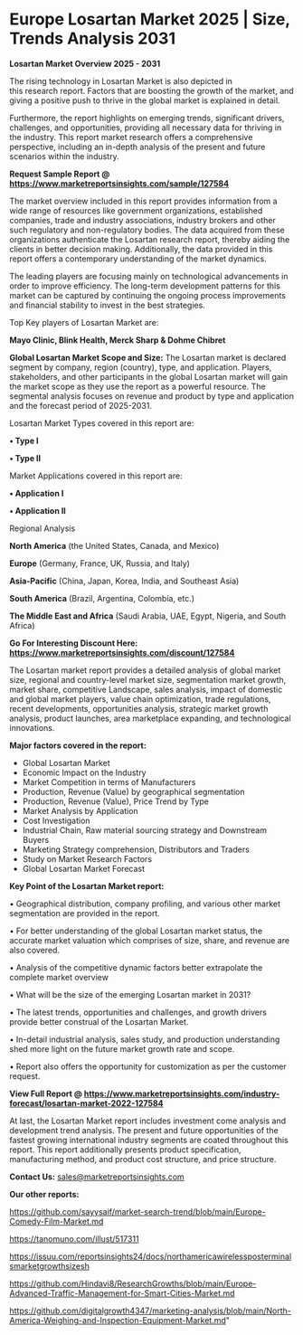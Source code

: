 # Europe Losartan Market 2025 | Size, Trends Analysis 2031

<Strong> Losartan Market Overview 2025 - 2031</strong>

The rising technology in Losartan Market is also depicted in this research report. Factors that are boosting the growth of the market, and giving a positive push to thrive in the global market is explained in detail.

Furthermore, the report highlights on emerging trends, significant drivers, challenges, and opportunities, providing all necessary data for thriving in the industry. This report market research offers a comprehensive perspective, including an in-depth analysis of the present and future scenarios within the industry.

<strong>Request Sample Report @ <a href=https://www.marketreportsinsights.com/sample/127584>https://www.marketreportsinsights.com/sample/127584</a></strong>

The market overview included in this report provides information from a wide range of resources like government organizations, established companies, trade and industry associations, industry brokers and other such regulatory and non-regulatory bodies. The data acquired from these organizations authenticate the Losartan research report, thereby aiding the clients in better decision making. Additionally, the data provided in this report offers a contemporary understanding of the market dynamics.

The leading players are focusing mainly on technological advancements in order to improve efficiency. The long-term development patterns for this market can be captured by continuing the ongoing process improvements and financial stability to invest in the best strategies.

Top Key players of Losartan Market are:

<strong>Mayo Clinic, Blink Health, Merck Sharp & Dohme Chibret</strong>

<strong><b>Global Losartan Market Scope and Size:</b></strong>
The Losartan market is declared segment by company, region (country), type, and application. Players, stakeholders, and other participants in the global Losartan market will gain the market scope as they use the report as a powerful resource. The segmental analysis focuses on revenue and product by type and application and the forecast period of 2025-2031.

Losartan Market Types covered in this report are:

<strong>• Type I

• Type II</strong>

Market Applications covered in this report are:

<strong>• Application I

• Application II</strong> 

Regional Analysis

<strong>North America</strong> (the United States, Canada, and Mexico)

<strong>Europe</strong> (Germany, France, UK, Russia, and Italy)

<strong>Asia-Pacific</strong> (China, Japan, Korea, India, and Southeast Asia)

<strong>South America</strong> (Brazil, Argentina, Colombia, etc.)

<strong>The Middle East and Africa</strong> (Saudi Arabia, UAE, Egypt, Nigeria, and South Africa)

<strong>Go For Interesting Discount Here: <a href=https://www.marketreportsinsights.com/discount/127584>https://www.marketreportsinsights.com/discount/127584</a></strong>

The Losartan market report provides a detailed analysis of global market size, regional and country-level market size, segmentation market growth, market share, competitive Landscape, sales analysis, impact of domestic and global market players, value chain optimization, trade regulations, recent developments, opportunities analysis, strategic market growth analysis, product launches, area marketplace expanding, and technological innovations.

<strong><b>Major factors covered in the report:</b></strong>
<ul>
  <li>Global Losartan Market </li>
  <li>Economic Impact on the Industry</li>
  <li>Market Competition in terms of Manufacturers</li>
  <li>Production, Revenue (Value) by geographical segmentation</li>
  <li>Production, Revenue (Value), Price Trend by Type</li>
  <li>Market Analysis by Application</li>
  <li>Cost Investigation</li>
  <li>Industrial Chain, Raw material sourcing strategy and Downstream Buyers</li>
  <li>Marketing Strategy comprehension, Distributors and Traders</li>
  <li>Study on Market Research Factors</li>
  <li>Global Losartan Market Forecast</li>
</ul>

<strong><b>Key Point of the Losartan Market report:</b></strong>

• Geographical distribution, company profiling, and various other market segmentation are provided in the report.

• For better understanding of the global Losartan market status, the accurate market valuation which comprises of size, share, and revenue are also covered.

• Analysis of the competitive dynamic factors better extrapolate the complete market overview

• What will be the size of the emerging Losartan market in 2031?

• The latest trends, opportunities and challenges, and growth drivers provide better construal of the Losartan Market.

• In-detail industrial analysis, sales study, and production understanding shed more light on the future market growth rate and scope.

• Report also offers the opportunity for customization as per the customer request.

<strong><b>View Full Report @ <a href=https://www.marketreportsinsights.com/industry-forecast/losartan-market-2022-127584>https://www.marketreportsinsights.com/industry-forecast/losartan-market-2022-127584</a></b></strong>


At last, the Losartan Market report includes investment come analysis and development trend analysis. The present and future opportunities of the fastest growing international industry segments are coated throughout this report. This report additionally presents product specification, manufacturing method, and product cost structure, and price structure.

<strong>Contact Us:</strong>
sales@marketreportsinsights.com

<strong>Our other reports:</strong>

<a href=https://github.com/sayysaif/market-search-trend/blob/main/Europe-Comedy-Film-Market.md>https://github.com/sayysaif/market-search-trend/blob/main/Europe-Comedy-Film-Market.md</a>

<a href=https://tanomuno.com/illust/517311>https://tanomuno.com/illust/517311</a>

<a href=https://issuu.com/reportsinsights24/docs/northamericawirelessposterminalsmarketgrowthsizesh>https://issuu.com/reportsinsights24/docs/northamericawirelessposterminalsmarketgrowthsizesh</a>

<a href=https://github.com/Hindavi8/ResearchGrowths/blob/main/Europe-Advanced-Traffic-Management-for-Smart-Cities-Market.md>https://github.com/Hindavi8/ResearchGrowths/blob/main/Europe-Advanced-Traffic-Management-for-Smart-Cities-Market.md</a>

<a href=https://github.com/digitalgrowth4347/marketing-analysis/blob/main/North-America-Weighing-and-Inspection-Equipment-Market.md>https://github.com/digitalgrowth4347/marketing-analysis/blob/main/North-America-Weighing-and-Inspection-Equipment-Market.md</a>"
